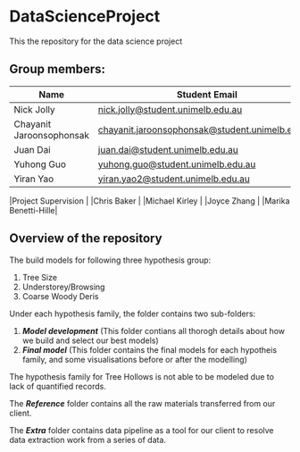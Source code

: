 # DataScienceProject
This the repository for the data science project 

## Group members:
| Name                   |Student Email                                   |
|------------------------|------------------------------------------------|
|Nick Jolly              |nick.jolly@student.unimelb.edu.au               |
|Chayanit Jaroonsophonsak|chayanit.jaroonsophonsak@student.unimelb.edu.au |
|Juan Dai                |juan.dai@student.unimelb.edu.au                 |
|Yuhong Guo	             |yuhong.guo@student.unimelb.edu.au               |
|Yiran Yao               |yiran.yao2@student.unimelb.edu.au               |

|Project Supervision |
|Chris Baker         |
|Michael Kirley      |
|Joyce Zhang         |
|Marika Benetti-Hille|


## Overview of the repository

The build models for following three hypothesis group:
1. Tree Size
2. Understorey/Browsing
3. Coarse Woody Deris

Under each hypothesis family, the folder contains two sub-folders:
1. **_Model development_** (This folder contians all thorogh details about how we build and select our best models)
2. **_Final model_** (This folder contains the final models for each hypotheis family, and some visualisations before or after the modelling)


The hypothesis family for Tree Hollows is not able to be modeled due to lack of quantified records.

The **_Reference_** folder contains all the raw materials transferred from our client.

The **_Extra_** folder contains data pipeline as a tool for our client to resolve data extraction work from a series of data.



